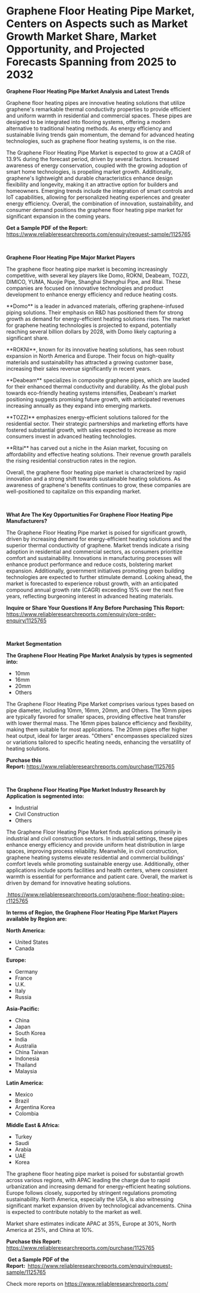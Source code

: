 <p><h1>Graphene Floor Heating Pipe Market, Centers on Aspects such as Market Growth Market Share, Market Opportunity, and Projected Forecasts Spanning from 2025 to 2032</h1></p><p><strong>Graphene Floor Heating Pipe Market Analysis and Latest Trends</strong></p>
<p><p>Graphene floor heating pipes are innovative heating solutions that utilize graphene's remarkable thermal conductivity properties to provide efficient and uniform warmth in residential and commercial spaces. These pipes are designed to be integrated into flooring systems, offering a modern alternative to traditional heating methods. As energy efficiency and sustainable living trends gain momentum, the demand for advanced heating technologies, such as graphene floor heating systems, is on the rise.</p><p>The Graphene Floor Heating Pipe Market is expected to grow at a CAGR of 13.9% during the forecast period, driven by several factors. Increased awareness of energy conservation, coupled with the growing adoption of smart home technologies, is propelling market growth. Additionally, graphene's lightweight and durable characteristics enhance design flexibility and longevity, making it an attractive option for builders and homeowners. Emerging trends include the integration of smart controls and IoT capabilities, allowing for personalized heating experiences and greater energy efficiency. Overall, the combination of innovation, sustainability, and consumer demand positions the graphene floor heating pipe market for significant expansion in the coming years.</p></p>
<p><strong>Get a Sample PDF of the Report:&nbsp;</strong> <a href="https://www.reliableresearchreports.com/enquiry/request-sample/1125765?utm_campaign=2187&utm_medium=2&utm_source=Github&utm_content=ia&utm_term=01022025&utm_id=graphene-floor-heating-pipe">https://www.reliableresearchreports.com/enquiry/request-sample/1125765</a></p>
<p>&nbsp;</p>
<p><strong>Graphene Floor Heating Pipe Major Market Players</strong></p>
<p><p>The graphene floor heating pipe market is becoming increasingly competitive, with several key players like Domo, ROKNI, Deabeam, TOZZI, DIMICO, YUMA, Nuojie Pipe, Shanghai Shenghui Pipe, and Ritai. These companies are focused on innovative technologies and product development to enhance energy efficiency and reduce heating costs.</p><p>**Domo** is a leader in advanced materials, offering graphene-infused piping solutions. Their emphasis on R&D has positioned them for strong growth as demand for energy-efficient heating solutions rises. The market for graphene heating technologies is projected to expand, potentially reaching several billion dollars by 2028, with Domo likely capturing a significant share.</p><p>**ROKNI**, known for its innovative heating solutions, has seen robust expansion in North America and Europe. Their focus on high-quality materials and sustainability has attracted a growing customer base, increasing their sales revenue significantly in recent years.</p><p>**Deabeam** specializes in composite graphene pipes, which are lauded for their enhanced thermal conductivity and durability. As the global push towards eco-friendly heating systems intensifies, Deabeam's market positioning suggests promising future growth, with anticipated revenues increasing annually as they expand into emerging markets.</p><p>**TOZZI** emphasizes energy-efficient solutions tailored for the residential sector. Their strategic partnerships and marketing efforts have fostered substantial growth, with sales expected to increase as more consumers invest in advanced heating technologies.</p><p>**Ritai** has carved out a niche in the Asian market, focusing on affordability and effective heating solutions. Their revenue growth parallels the rising residential construction rates in the region.</p><p>Overall, the graphene floor heating pipe market is characterized by rapid innovation and a strong shift towards sustainable heating solutions. As awareness of graphene's benefits continues to grow, these companies are well-positioned to capitalize on this expanding market.</p></p>
<p>&nbsp;</p>
<p><strong>What Are The Key Opportunities For Graphene Floor Heating Pipe Manufacturers?</strong></p>
<p><p>The Graphene Floor Heating Pipe market is poised for significant growth, driven by increasing demand for energy-efficient heating solutions and the superior thermal conductivity of graphene. Market trends indicate a rising adoption in residential and commercial sectors, as consumers prioritize comfort and sustainability. Innovations in manufacturing processes will enhance product performance and reduce costs, bolstering market expansion. Additionally, government initiatives promoting green building technologies are expected to further stimulate demand. Looking ahead, the market is forecasted to experience robust growth, with an anticipated compound annual growth rate (CAGR) exceeding 15% over the next five years, reflecting burgeoning interest in advanced heating materials.</p></p>
<p><strong>Inquire or Share Your Questions If Any Before Purchasing This Report:</strong> <a href="https://www.reliableresearchreports.com/enquiry/pre-order-enquiry/1125765?utm_campaign=2187&utm_medium=2&utm_source=Github&utm_content=ia&utm_term=01022025&utm_id=graphene-floor-heating-pipe">https://www.reliableresearchreports.com/enquiry/pre-order-enquiry/1125765</a></p>
<p>&nbsp;</p>
<p><strong>Market Segmentation</strong></p>
<p><strong>The Graphene Floor Heating Pipe Market Analysis by types is segmented into:</strong></p>
<p><ul><li>10mm</li><li>16mm</li><li>20mm</li><li>Others</li></ul></p>
<p><p>The Graphene Floor Heating Pipe Market comprises various types based on pipe diameter, including 10mm, 16mm, 20mm, and Others. The 10mm pipes are typically favored for smaller spaces, providing effective heat transfer with lower thermal mass. The 16mm pipes balance efficiency and flexibility, making them suitable for most applications. The 20mm pipes offer higher heat output, ideal for larger areas. "Others" encompasses specialized sizes or variations tailored to specific heating needs, enhancing the versatility of heating solutions.</p></p>
<p><strong>Purchase this Report:&nbsp;</strong><a href="https://www.reliableresearchreports.com/purchase/1125765?utm_campaign=2187&utm_medium=2&utm_source=Github&utm_content=ia&utm_term=01022025&utm_id=graphene-floor-heating-pipe">https://www.reliableresearchreports.com/purchase/1125765</a></p>
<p>&nbsp;</p>
<p><strong>The Graphene Floor Heating Pipe Market Industry Research by Application is segmented into:</strong></p>
<p><ul><li>Industrial</li><li>Civil Construction</li><li>Others</li></ul></p>
<p><p>The Graphene Floor Heating Pipe Market finds applications primarily in industrial and civil construction sectors. In industrial settings, these pipes enhance energy efficiency and provide uniform heat distribution in large spaces, improving process reliability. Meanwhile, in civil construction, graphene heating systems elevate residential and commercial buildings' comfort levels while promoting sustainable energy use. Additionally, other applications include sports facilities and health centers, where consistent warmth is essential for performance and patient care. Overall, the market is driven by demand for innovative heating solutions.</p></p>
<p><a href="https://www.reliableresearchreports.com/graphene-floor-heating-pipe-r1125765?utm_campaign=2187&utm_medium=2&utm_source=Github&utm_content=ia&utm_term=01022025&utm_id=graphene-floor-heating-pipe">&nbsp;https://www.reliableresearchreports.com/graphene-floor-heating-pipe-r1125765</a></p>
<p><strong>In terms of Region, the Graphene Floor Heating Pipe Market Players available by Region are:</strong></p>
<p>
    <p> <strong> North America: </strong>
        <ul>
            <li>United States</li>
            <li>Canada</li>
        </ul>
        </p> 
    <p> <strong> Europe: </strong>
        <ul>
            <li>Germany</li>
            <li>France</li>
            <li>U.K.</li>
            <li>Italy</li>
            <li>Russia</li>
        </ul>
        </p> 
    <p> <strong> Asia-Pacific: </strong>
        <ul>
            <li>China</li>
            <li>Japan</li>
            <li>South Korea</li>
            <li>India</li>
            <li>Australia</li>
            <li>China Taiwan</li>
            <li>Indonesia</li>
            <li>Thailand</li>
            <li>Malaysia</li>
        </ul>
        </p> 
    <p> <strong> Latin America: </strong>
        <ul>
            <li>Mexico</li>
            <li>Brazil</li>
            <li>Argentina Korea</li>
            <li>Colombia</li>
        </ul>
        </p> 
    <p> <strong> Middle East & Africa: </strong>
        <ul>
            <li>Turkey</li>
            <li>Saudi</li>
            <li>Arabia</li>
            <li>UAE</li>
            <li>Korea</li>
        </ul>
    </p>
    </p>
<p><p>The graphene floor heating pipe market is poised for substantial growth across various regions, with APAC leading the charge due to rapid urbanization and increasing demand for energy-efficient heating solutions. Europe follows closely, supported by stringent regulations promoting sustainability. North America, especially the USA, is also witnessing significant market expansion driven by technological advancements. China is expected to contribute notably to the market as well. </p><p>Market share estimates indicate APAC at 35%, Europe at 30%, North America at 25%, and China at 10%.</p></p>
<p><strong>Purchase this Report: </strong><a href="https://www.reliableresearchreports.com/purchase/1125765?utm_campaign=2187&utm_medium=2&utm_source=Github&utm_content=ia&utm_term=01022025&utm_id=graphene-floor-heating-pipe">https://www.reliableresearchreports.com/purchase/1125765</a></p>
<p>&nbsp;<strong>Get a Sample PDF of the Report:&nbsp;&nbsp;</strong><a href="https://www.reliableresearchreports.com/enquiry/request-sample/1125765?utm_campaign=2187&utm_medium=2&utm_source=Github&utm_content=ia&utm_term=01022025&utm_id=graphene-floor-heating-pipe">https://www.reliableresearchreports.com/enquiry/request-sample/1125765</a></p>
<p><strong></strong></p>
<p>Check more reports on <a href="https://www.reliableresearchreports.com/?utm_campaign=2187&utm_medium=2&utm_source=Github&utm_content=ia&utm_term=01022025&utm_id=graphene-floor-heating-pipe">https://www.reliableresearchreports.com/</a></p>